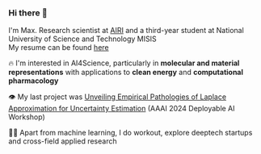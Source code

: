 ### Hi there 👋

<!-- ![competition](https://road-to-kaggle-grandmaster.vercel.app/api/badges/dwdkills/competition) -->
<!-- ![dataset](https://road-to-kaggle-grandmaster.vercel.app/api/badges/dwdkills/dataset)
![notebook](https://road-to-kaggle-grandmaster.vercel.app/api/badges/dwdkills/notebook)
![discussion](https://road-to-kaggle-grandmaster.vercel.app/api/badges/dwdkills/discussion) -->

I'm Max. Research scientist at [AIRI](https://airi.net/?force=en) and a third-year student at National University of Science and Technology MISIS
<br>
My resume can be found [here](https://cutt.ly/y3YvEbv)

🔥 I'm interested in AI4Science, particularly in **molecular and material representations** with applications to **clean energy** and **computational pharmacology**

👁️ My last project was [Unveiling Empirical Pathologies of Laplace Approximation for Uncertainty Estimation](https://arxiv.org/pdf/2312.10464.pdf) (AAAI 2024 Deployable AI Workshop)

👨‍💻 Apart from machine learning, I do workout, explore deeptech startups and cross-field applied research 
  


